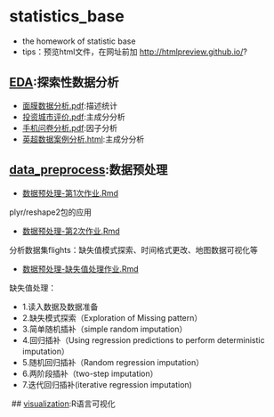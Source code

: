 # statistics_base
- the homework of statistic base
- tips：预览html文件，在网址前加 http://htmlpreview.github.io/?

## [EDA](https://github.com/Snowing-ST/statistics_base/tree/master/EDA):探索性数据分析
- [面膜数据分析.pdf](https://github.com/Snowing-ST/statistics-basics/blob/master/EDA/%E9%9D%A2%E8%86%9C%E6%95%B0%E6%8D%AE%E5%88%86%E6%9E%90.pdf):描述统计
- [投资城市评价.pdf](https://github.com/Snowing-ST/statistics-basics/blob/master/EDA/%E6%8A%95%E8%B5%84%E5%9F%8E%E5%B8%82%E8%AF%84%E4%BB%B7.pdf):主成分分析
- [手机问卷分析.pdf](https://github.com/Snowing-ST/statistics-basics/blob/master/EDA/%E6%89%8B%E6%9C%BA%E9%97%AE%E5%8D%B7%E5%88%86%E6%9E%90.pdf):因子分析
- [英超数据案例分析.html](https://github.com/Snowing-ST/statistics-basics/blob/master/EDA/%E8%8B%B1%E8%B6%85%E6%95%B0%E6%8D%AE%E6%A1%88%E4%BE%8B%E5%88%86%E6%9E%90.html):主成分分析

## [data_preprocess](https://github.com/Snowing-ST/statistics_base/tree/master/data_preprocess):数据预处理
- [数据预处理-第1次作业.Rmd](https://github.com/Snowing-ST/statistics-basics/blob/master/data_preprocess/%E6%95%B0%E6%8D%AE%E9%A2%84%E5%A4%84%E7%90%86-%E7%AC%AC1%E6%AC%A1%E4%BD%9C%E4%B8%9A.Rmd)

plyr/reshape2包的应用

- [数据预处理-第2次作业.Rmd](https://github.com/Snowing-ST/statistics-basics/blob/master/data_preprocess/%E6%95%B0%E6%8D%AE%E9%A2%84%E5%A4%84%E7%90%86-%E7%AC%AC2%E6%AC%A1%E4%BD%9C%E4%B8%9A.Rmd)

分析数据集flights：缺失值模式探索、时间格式更改、地图数据可视化等

- [数据预处理-缺失值处理作业.Rmd](https://github.com/Snowing-ST/statistics-basics/blob/master/data_preprocess/%E6%95%B0%E6%8D%AE%E9%A2%84%E5%A4%84%E7%90%86-%E7%BC%BA%E5%A4%B1%E5%80%BC%E5%A4%84%E7%90%86%E4%BD%9C%E4%B8%9A.Rmd)

缺失值处理：

  - 1.读入数据及数据准备
  - 2.缺失模式探索（Exploration of Missing pattern）
  - 3.简单随机插补（simple random imputation）
  - 4.回归插补（Using regression predictions to perform deterministic imputation）
  - 5.随机回归插补（Random regression imputation）
  - 6.两阶段插补（two-step imputation）
  - 7.迭代回归插补(iterative regression imputation)
  
  ## [visualization](https://github.com/Snowing-ST/statistics-basics/tree/master/visualization):R语言可视化


